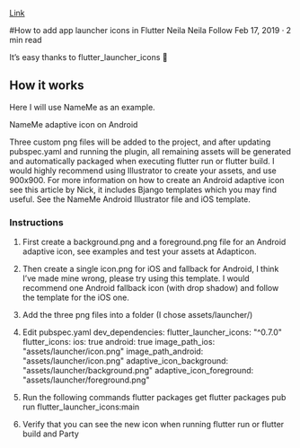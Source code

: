 [Link](https://medium.com/@psyanite/how-to-add-app-launcher-icons-in-flutter-bd92b0e0873a)



#How to add app launcher icons in Flutter
Neila
Neila
Follow
Feb 17, 2019 · 2 min read

It’s easy thanks to flutter_launcher_icons 💖
## How it works
Here I will use NameMe as an example.

NameMe adaptive icon on Android

Three custom png files will be added to the project, and after updating pubspec.yaml and running the plugin, all remaining assets will be generated and automatically packaged when executing flutter run or flutter build.
I would highly recommend using Illustrator to create your assets, and use 900x900. For more information on how to create an Android adaptive icon see this article by Nick, it includes Bjango templates which you may find useful. See the NameMe Android Illustrator file and iOS template.
### Instructions
1. First create a background.png and a foreground.png file for an Android adaptive icon, see examples and test your assets at Adapticon.


2. Then create a single icon.png for iOS and fallback for Android, I think I’ve made mine wrong, please try using this template. I would recommend one Android fallback icon (with drop shadow) and follow the template for the iOS one.


3. Add the three png files into a folder (I chose assets/launcher/)

4. Edit pubspec.yaml
dev_dependencies: 
  flutter_launcher_icons: "^0.7.0"
flutter_icons:
  ios: true
  android: true
  image_path_ios: "assets/launcher/icon.png"
  image_path_android: "assets/launcher/icon.png"
  adaptive_icon_background: "assets/launcher/background.png"
  adaptive_icon_foreground: "assets/launcher/foreground.png"

5. Run the following commands
flutter packages get
flutter packages pub run flutter_launcher_icons:main

6. Verify that you can see the new icon when running flutter run or flutter build and Party 
